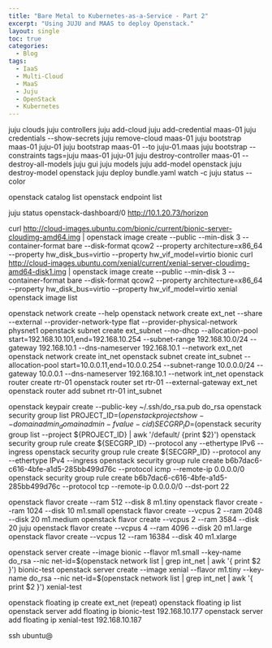```yaml
---
title: "Bare Metal to Kubernetes-as-a-Service - Part 2"
excerpt: "Using JUJU and MAAS to deploy Openstack."
layout: single
toc: true
categories:
  - Blog
tags:
  - IaaS
  - Multi-Cloud
  - MaaS
  - Juju
  - OpenStack
  - Kubernetes
---
```


juju clouds
juju controllers
juju add-cloud
juju add-credential maas-01
juju credentials  --show-secrets
juju remove-cloud maas-01
juju bootstrap maas-01 juju-01
juju bootstrap maas-01 --to juju-01.maas
juju bootstrap --constraints tags=juju maas-01 juju-01
juju destroy-controller maas-01 --destroy-all-models
juju gui
juju models
juju add-model openstack
juju destroy-model openstack
juju deploy bundle.yaml
watch -c juju status --color

openstack catalog list
openstack endpoint list

juju status openstack-dashboard/0
http://10.1.20.73/horizon

curl http://cloud-images.ubuntu.com/bionic/current/bionic-server-cloudimg-amd64.img | openstack image create --public --min-disk 3 --container-format bare --disk-format qcow2 --property architecture=x86_64 --property hw_disk_bus=virtio --property hw_vif_model=virtio bionic
curl http://cloud-images.ubuntu.com/xenial/current/xenial-server-cloudimg-amd64-disk1.img | openstack image create --public --min-disk 3 --container-format bare --disk-format qcow2 --property architecture=x86_64 --property hw_disk_bus=virtio --property hw_vif_model=virtio xenial
openstack image list

openstack network create --help
openstack network create ext_net --share --external --provider-network-type flat --provider-physical-network physnet1
openstack subnet create ext_subnet --no-dhcp --allocation-pool start=192.168.10.101,end=192.168.10.254 --subnet-range 192.168.10.0/24 --gateway 192.168.10.1 --dns-nameserver 192.168.10.1 --network ext_net
openstack network create int_net
openstack subnet create int_subnet --allocation-pool start=10.0.0.11,end=10.0.0.254 --subnet-range 10.0.0.0/24 --gateway 10.0.0.1 --dns-nameserver 192.168.10.1 --network int_net
openstack router create rtr-01
openstack router set rtr-01 --external-gateway ext_net
openstack router add subnet rtr-01 int_subnet

openstack keypair create --public-key ~/.ssh/do_rsa.pub do_rsa
openstack security group list
PROJECT_ID=$(openstack project show --domain admin_domain admin -f value -c id)
SECGRP_ID=$(openstack security group list --project ${PROJECT_ID} | awk '/default/ {print $2}')
openstack security group rule create ${SECGRP_ID} --protocol any --ethertype IPv6 --ingress
openstack security group rule create ${SECGRP_ID} --protocol any --ethertype IPv4 --ingress
openstack security group rule create b6b7dac6-c616-4bfe-a1d5-285bb499d76c --protocol icmp --remote-ip 0.0.0.0/0
openstack security group rule create b6b7dac6-c616-4bfe-a1d5-285bb499d76c --protocol tcp --remote-ip 0.0.0.0/0 --dst-port 22

openstack flavor create --ram 512 --disk 8 m1.tiny
openstack flavor create --ram 1024 --disk 10 m1.small
openstack flavor create --vcpus 2 --ram 2048 --disk 20 m1.medium
openstack flavor create --vcpus 2 --ram 3584 --disk 20 juju
openstack flavor create --vcpus 4 --ram 4096 --disk 20 m1.large
openstack flavor create --vcpus 12 --ram 16384 --disk 40 m1.xlarge

openstack server create --image bionic --flavor m1.small --key-name do_rsa --nic net-id=$(openstack network list | grep int_net | awk '{ print $2 }') bionic-test
openstack server create --image xenial --flavor m1.tiny --key-name do_rsa --nic net-id=$(openstack network list | grep int_net | awk '{ print $2 }') xenial-test

openstack floating ip create ext_net (repeat)
openstack floating ip list
openstack server add floating ip bionic-test 192.168.10.177
openstack server add floating ip xenial-test 192.168.10.187

ssh ubuntu@<new-floating-ip>